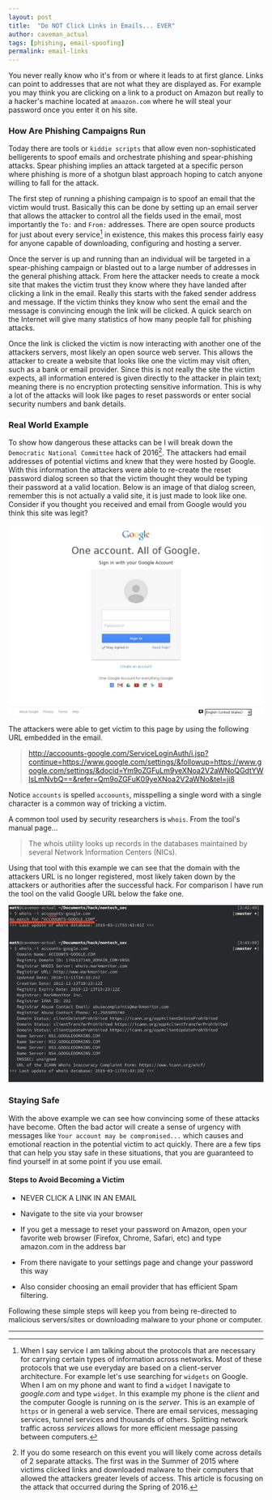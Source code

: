 ```yaml
---
layout: post
title:  "Do NOT Click Links in Emails... EVER"
author: caveman_actual
tags: [phishing, email-spoofing]
permalink: email-links
---
```


You never really know who it's from or where it leads to at first glance.  Links can point to
addresses that are not what they are displayed as.  For example you may think you are clicking on a
link to a product on Amazon but really to a hacker's machine located at `amaazon.com` where he will
steal your password once you enter it on his site.

### How Are Phishing Campaigns Run
Today there are tools or `kiddie scripts` that allow even non-sophisticated belligerents to spoof
emails and orchestrate phishing and spear-phishing attacks.  Spear phishing implies an attack targeted
at a specific person where phishing is more of a shotgun blast approach hoping to catch anyone willing to fall for the attack.

The first step of running a phishing campaign is to spoof an email that the victim would trust.
Basically this can be done by setting up an email server that allows the attacker to control all the
fields used in the email, most importantly the `To:` and `From:` addresses.  There are open source
products for just about every service[^1] in existence, this makes this process fairly easy for anyone capable of downloading, configuring and hosting a server.  

Once the server is up and running than an individual will be targeted in a spear-phishing campaign
or blasted out to a large number of addresses in the general phishing attack.  From here the
attacker needs to create a mock site that makes the victim trust they know where they have landed
after clicking a link in the email.  Really this starts with the faked sender address and message.
If the victim thinks they know who sent the email and the message is convincing enough the link will
be clicked.  A quick search on the Internet will give many statistics of how many people fall for
phishing attacks.

Once the link is clicked the victim is now interacting with another one of the attackers servers,
most likely an open source web server.  This allows the attacker to create a website that looks like
one the victim may visit often, such as a bank or email provider.  Since this is not really the site
the victim expects, all information entered is given directly to the attacker in plain text; meaning
there is no encryption protecting sensitive information.  This is why a lot of the attacks will look
like pages to reset passwords or enter social security numbers and bank details.

### Real World Example
To show how dangerous these attacks can be I will break down the `Democratic National Committee`
hack of 2016[^2]. The attackers had email addresses of potential victims and knew that they were hosted by Google.  With this information the attackers were able to re-create the reset password dialog screen so
that the victim thought they would be typing their password at a valid location.  Below is an image
of that dialog screen, remember this is not actually a valid site, it is just made to look like
one.  Consider if you thought you received and email from Google would you think this site was legit?

![Google Password Reset Attacker Page](/assets/images/email_links/dnc_hack.png)

The attackers were able to get victim to this page by using the following URL embedded in the email.
>http://accoounts-google.com/ServiceLoginAuth/i.jsp?continue=https://www.google.com/settings/&followup=https://www.google.com/settings/&docid=Ym9oZGFuLm9yeXNoa2V2aWNoQGdtYWlsLmNvbQ==&refer=Qm9oZGFuK09yeXNoa2V2aWNo&tel=ji8 

Notice `accounts` is spelled `accoounts`, misspelling a single word with a single character is a
common way of tricking a victim.

A common tool used by security researchers is `whois`.  From the tool's manual page...
>The whois utility looks up records in the databases maintained by several Network Information Centers (NICs).

Using that tool with this example we can see that the domain with the attackers URL is no longer
registered, most likely taken down by the attackers or authorities after the successful hack. For
comparison I have run the tool on the valid Google URL below the fake one.

![Whois Lookup Showing Attacker Web Server](/assets/images/email_links/whois_lookup.png)

### Staying Safe
With the above example we can see how convincing some of these attacks have become.  Often the bad actor
will create a sense of urgency with messages like `Your account may be compromised...` which causes
and emotional reaction in the potential victim to act quickly.  There are a few tips that can help
you stay safe in these situations, that you are guaranteed to find yourself in at some point if you use email.

#### Steps to Avoid Becoming a Victim
- NEVER CLICK A LINK IN AN EMAIL
- Navigate to the site via your browser
- If you get a message to reset your password on Amazon, open your favorite web browser
(Firefox, Chrome, Safari, etc) and type amazon.com in the address bar
- From there navigate to your settings page and change your password this way

- Also consider choosing an email provider that has efficient Spam filtering.

Following these simple steps will keep you from being re-directed to malicious servers/sites or
downloading malware to your phone or computer.

---

[^1]: When I say service I am talking about the protocols that are necessary for carrying certain types of information across networks. Most of these protocols that we use everyday are based on a client-server architecture. For example let's use searching for `widgets` on Google. When I am on my phone and want to find a `widget` I navigate to _google.com_ and type `widget`. In this example my phone is the _client_ and the computer Google is running on is the _server_.  This is an example of `https` or in general a web service.  There are email services, messaging services, tunnel services and thousands of others.  Splitting network traffic across _services_ allows for more efficient message passing between computers.

[^2]: If you do some research on this event you will likely come across details of 2 separate attacks. The first was in the Summer of 2015 where victims clicked links and downloaded  malware to their computers that allowed the attackers greater levels of access.  This article is focusing on the attack that occurred during the Spring of 2016.